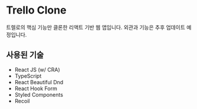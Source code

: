 # Trello Clone

트렐로의 핵심 기능만 클론한 리액트 기반 웹 앱입니다. 외관과 기능은 추후 업데이트 예정입니다.

## 사용된 기술

- React JS (w/ CRA)
- TypeScript
- React Beautiful Dnd
- React Hook Form
- Styled Components
- Recoil
